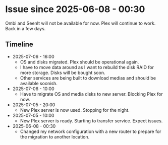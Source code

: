 # Issue since 2025-06-08 - 00:30
Ombi and SeenIt will not be available for now. Plex will continue to work. Back in a few days.
## Timeline
- 2025-07-06 - 16:00
  - OS and disks migrated. Plex should be operational again.
  - I have to move data around as I want to rebuild the disk RAID for more storage. Disks will be bought soon.
  - Other services are being built to download medias and should be available soonish.
- 2025-07-06 - 10:00
  - Have to migrate OS and media disks to new server. Blocking Plex for now.
- 2025-07-05 - 20:00
  - New Plex server is now used. Stopping for the night.
- 2025-07-05 - 10:00
  - New Plex server is ready. Starting to transfer service. Expect issues.
- 2025-06-08 - 00:30
  - Changed my network configuration with a new router to prepare for the migration to another location.
